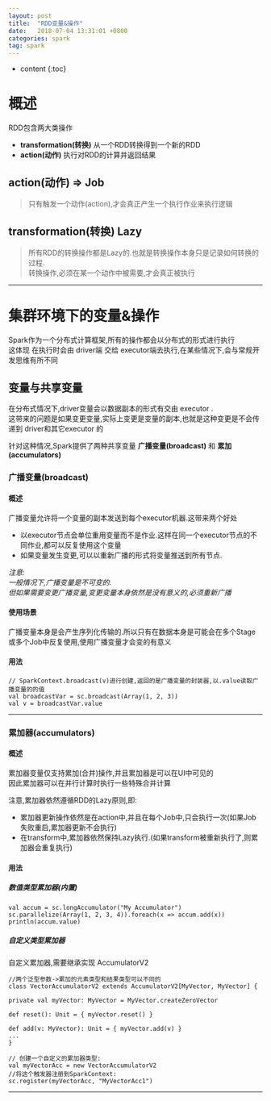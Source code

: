 ```yaml
---
layout: post
title:  "RDD变量&操作"
date:   2018-07-04 13:31:01 +0800
categories: spark
tag: spark
---
```


* content
{:toc}


# 概述  

RDD包含两大类操作  

* **transformation(转换)**   从一个RDD转换得到一个新的RDD  
* **action(动作)**  执行对RDD的计算并返回结果  

## action(动作) => Job  
> 只有触发一个动作(action),才会真正产生一个执行作业来执行逻辑  

## transformation(转换) Lazy  
> 所有RDD的转换操作都是Lazy的.也就是转换操作本身只是记录如何转换的过程.  
> 转换操作,必须在某一个动作中被需要,才会真正被执行  



---


# 集群环境下的变量&操作  

Spark作为一个分布式计算框架,所有的操作都会以分布式的形式进行执行  
这体现 在执行时会由 driver端 交给 executor端去执行,在某些情况下,会与常规开发思维有所不同

## 变量与共享变量

在分布式情况下,driver变量会以数据副本的形式有交由 executor .  
这带来的问题是如果变更变量,实际上变更是变量的副本,也就是这种变更是不会传递到 driver和其它executor 的  

针对这种情况,Spark提供了两种共享变量  **广播变量(broadcast)** 和 **累加(accumulators)**  
### 广播变量(broadcast)  

#### 概述

广播变量允许将一个变量的副本发送到每个executor机器.这带来两个好处  

* 以executor节点会单位重用变量而不是作业.这样在同一个executor节点的不同作业,都可以反复使用这个变量  
* 如果变量发生变更,可以以重新广播的形式将变量推送到所有节点.  

*注意:*  
  *一般情况下,广播变量是不可变的.*  
  *但如果需要变更广播变量,变更变量本身依然是没有意义的,必须重新广播*  

#### 使用场景  

广播变量本身是会产生序列化传输的.所以只有在数据本身是可能会在多个Stage或多个Job中反复使用,使用广播变量才会变的有意义

#### 用法
```
// SparkContext.broadcast(v)进行创建,返回的是广播变量的封装器,以.value读取广播变量的的值
val broadcastVar = sc.broadcast(Array(1, 2, 3))
val v = broadcastVar.value
```

---
### 累加器(accumulators)  

#### 概述  
累加器变量仅支持累加(合并)操作,并且累加器是可以在UI中可见的  
因此累加器可以在并行计算时执行一些特殊合并计算  

注意,累加器依然遵循RDD的Lazy原则,即:  
* 累加器更新操作依然是在action中,并且在每个Job中,只会执行一次(如果Job失败重启,累加器更新不会执行)  
* 在transform中,累加器依然保持Lazy执行.(如果transform被重新执行了,则累加器会重复执行)  

#### 用法  

##### 数值类型累加器(内置)  
```
val accum = sc.longAccumulator("My Accumulator")
sc.parallelize(Array(1, 2, 3, 4)).foreach(x => accum.add(x))
println(accum.value)
```

##### 自定义类型累加器  

自定义累加器,需要继承实现 AccumulatorV2  
```
//两个泛型参数->累加的元素类型和结果类型可以不同的
class VectorAccumulatorV2 extends AccumulatorV2[MyVector, MyVector] {

private val myVector: MyVector = MyVector.createZeroVector

def reset(): Unit = { myVector.reset() }

def add(v: MyVector): Unit = { myVector.add(v) }
...
}

// 创建一个自定义的累加器类型:
val myVectorAcc = new VectorAccumulatorV2
//将这个触发器注册到SparkContext:
sc.register(myVectorAcc, "MyVectorAcc1")
```

---

